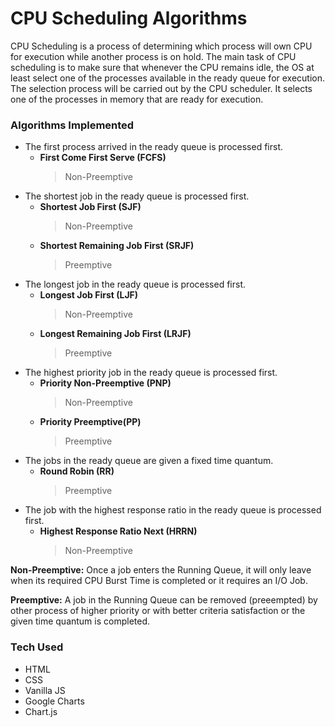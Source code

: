 # CPU Scheduling Algorithms

CPU Scheduling is a process of determining which
process will own CPU for execution while another
process is on hold. The main task of CPU scheduling
is to make sure that whenever the CPU remains idle,
the OS at least select one of the processes available
in the ready queue for execution. The selection
process will be carried out by the CPU scheduler. It
selects one of the processes in memory that are
ready for execution.

### Algorithms Implemented

- The first process arrived in the ready queue is processed first.
  - **First Come First Serve (FCFS)**
    > Non-Preemptive
- The shortest job in the ready queue is processed first.
  - **Shortest Job First (SJF)**
    > Non-Preemptive
  - **Shortest Remaining Job First (SRJF)**
    > Preemptive
- The longest job in the ready queue is processed first.
  - **Longest Job First (LJF)**
    > Non-Preemptive
  - **Longest Remaining Job First (LRJF)**
    > Preemptive
- The highest priority job in the ready queue is processed first.
  - **Priority Non-Preemptive (PNP)**
    > Non-Preemptive
  - **Priority Preemptive(PP)**
    > Preemptive
- The jobs in the ready queue are given a fixed time quantum.
  - **Round Robin (RR)**
    > Preemptive
- The job with the highest response ratio in the ready queue is processed first.
  - **Highest Response Ratio Next (HRRN)**
    > Non-Preemptive

**Non-Preemptive:**
Once a job enters the Running Queue, it will only leave when its required CPU Burst Time is completed or it requires an I/O Job.

**Preemptive:**
A job in the Running Queue can be removed (preeempted) by other process of higher priority or with better criteria satisfaction or the given time quantum is completed.

### Tech Used

- HTML
- CSS
- Vanilla JS
- Google Charts
- Chart.js
